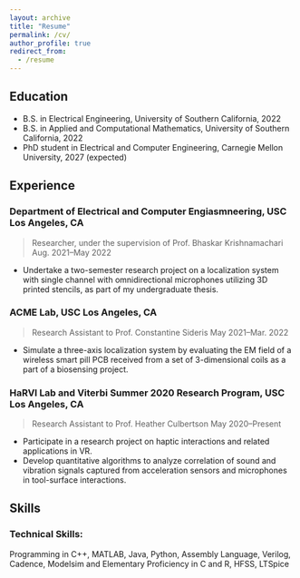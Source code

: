 ```yaml
---
layout: archive
title: "Resume"
permalink: /cv/
author_profile: true
redirect_from:
  - /resume
---
```


Education
------ 
* B.S. in Electrical Engineering, University of Southern California, 2022
* B.S. in Applied and Computational Mathematics, University of Southern California, 2022
* PhD student in Electrical and Computer Engineering, Carnegie Mellon University, 2027 (expected)

Experience
------ 
### Department of Electrical and Computer Engiasmneering, USC Los Angeles, CA
> Researcher, under the supervision of Prof. Bhaskar Krishnamachari Aug. 2021–May 2022

* Undertake a two-semester research project on a localization system with single channel with omnidirectional microphones utilizing 3D printed stencils, as part of my undergraduate thesis. 
  
### ACME Lab, USC Los Angeles, CA
> Research Assistant to Prof. Constantine Sideris May 2021–Mar. 2022

* Simulate a three-axis localization system by evaluating the EM field of a wireless smart pill PCB received from a set of 3-dimensional coils as a part of a biosensing project. 

### HaRVI Lab and Viterbi Summer 2020 Research Program, USC Los Angeles, CA
> Research Assistant to Prof. Heather Culbertson May 2020–Present

* Participate in a research project on haptic interactions and related applications in VR.
* Develop quantitative algorithms to analyze correlation of sound and vibration signals captured from acceleration sensors and microphones in tool-surface interactions.

Skills
------ 
### Technical Skills: 
Programming in C++, MATLAB, Java, Python, Assembly Language, Verilog, Cadence, Modelsim and Elementary Proficiency in C and R, HFSS, LTSpice
